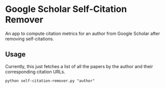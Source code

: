 # Google Scholar Self-Citation Remover
An app to compute citation metrics for an author from Google Scholar after removing self-citations.

## Usage
Currently, this just fetches a list of all the papers by the author and their corresponding citation URLs.
```
python self-citation-remover.py "author"
```